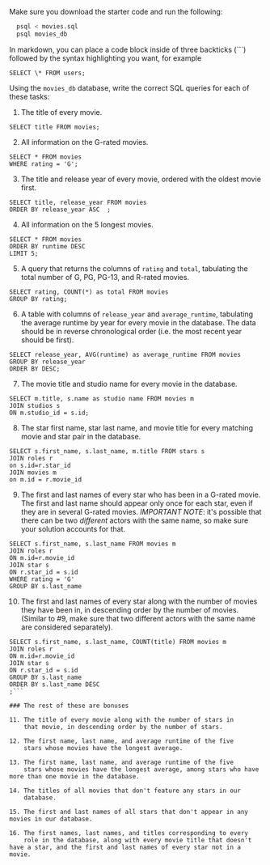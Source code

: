 Make sure you download the starter code and run the following:

```sh
  psql < movies.sql
  psql movies_db
```

In markdown, you can place a code block inside of three backticks (```) followed by the syntax highlighting you want, for example

```
SELECT \* FROM users;
```

Using the `movies_db` database, write the correct SQL queries for each of these tasks:

1.  The title of every movie.
```
SELECT title FROM movies;
```

2.  All information on the G-rated movies.
```
SELECT * FROM movies
WHERE rating = 'G';
```

3.  The title and release year of every movie, ordered with the
    oldest movie first.
```
SELECT title, release_year FROM movies
ORDER BY release_year ASC  ;
```
    
4.  All information on the 5 longest movies.
```
SELECT * FROM movies
ORDER BY runtime DESC
LIMIT 5;
```  

5.  A query that returns the columns of `rating` and `total`, tabulating the
    total number of G, PG, PG-13, and R-rated movies.
```
SELECT rating, COUNT(*) as total FROM movies
GROUP BY rating;
```
    

6.  A table with columns of `release_year` and `average_runtime`,
    tabulating the average runtime by year for every movie in the database. The data should be in reverse chronological order (i.e. the most recent year should be first).
```
SELECT release_year, AVG(runtime) as average_runtime FROM movies
GROUP BY release_year
ORDER BY DESC;
```

7.  The movie title and studio name for every movie in the
    database.
```
SELECT m.title, s.name as studio name FROM movies m
JOIN studios s
ON m.studio_id = s.id;
```

8.  The star first name, star last name, and movie title for every
    matching movie and star pair in the database.
```
SELECT s.first_name, s.last_name, m.title FROM stars s
JOIN roles r
on s.id=r.star_id
JOIN movies m
on m.id = r.movie_id
```

9.  The first and last names of every star who has been in a G-rated movie. The first and last name should appear only once for each star, even if they are in several G-rated movies. *IMPORTANT NOTE*: it's possible that there can be two *different* actors with the same name, so make sure your solution accounts for that.
```
SELECT s.first_name, s.last_name FROM movies m
JOIN roles r
ON m.id=r.movie_id
JOIN star s
ON r.star_id = s.id
WHERE rating = 'G'
GROUP BY s.last_name
```

10. The first and last names of every star along with the number
    of movies they have been in, in descending order by the number of movies. (Similar to #9, make sure
    that two different actors with the same name are considered separately).
```
SELECT s.first_name, s.last_name, COUNT(title) FROM movies m
JOIN roles r
ON m.id=r.movie_id
JOIN star s
ON r.star_id = s.id
GROUP BY s.last_name
ORDER BY s.last_name DESC
;```

### The rest of these are bonuses

11. The title of every movie along with the number of stars in
    that movie, in descending order by the number of stars.

12. The first name, last name, and average runtime of the five
    stars whose movies have the longest average.

13. The first name, last name, and average runtime of the five
    stars whose movies have the longest average, among stars who have more than one movie in the database.

14. The titles of all movies that don't feature any stars in our
    database.

15. The first and last names of all stars that don't appear in any movies in our database.

16. The first names, last names, and titles corresponding to every
    role in the database, along with every movie title that doesn't have a star, and the first and last names of every star not in a movie.
